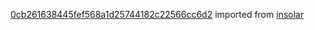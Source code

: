[0cb261638445fef568a1d25744182c22566cc6d2](https://github.com/insolar/insolar/commit/0cb261638445fef568a1d25744182c22566cc6d2) imported from [insolar](https://github.com/insolar/insolar)
